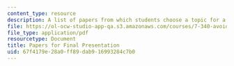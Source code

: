 ```yaml
---
content_type: resource
description: A list of papers from which students choose a topic for a final presentation.
file: https://ol-ocw-studio-app-qa.s3.amazonaws.com/courses/7-340-avoiding-genomic-instability-dna-replication-the-cell-cycle-and-cancer-fall-2006/67f4179e28a0ff89dab916993284c7b0_final.pdf
file_type: application/pdf
resourcetype: Document
title: Papers for Final Presentation
uid: 67f4179e-28a0-ff89-dab9-16993284c7b0
---
```

